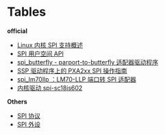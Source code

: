 
# Tables

**official**

- [Linux 内核 SPI 支持概述](doc_spi_overview.md)
- [SPI 用户空间 API](doc_spi_userspace_api.md)
- [spi_butterfly - parport-to-butterfly 适配器驱动程序](doc_spi_adapter_driver.md)
- [SSP 驱动程序上的 PXA2xx SPI 操作指南](doc_spi_ssp_driver.md)
- [spi_lm70llp ：LM70-LLP 端口转 SPI 适配器](doc_spi_lm70llp.md)
- [内核驱动 spi-sc18is602](doc_spi_sc18is602.md)

**Others**

- [SPI 协议](spi_protocol.md)
- [SPI 外设](spi_peripheral.md)
